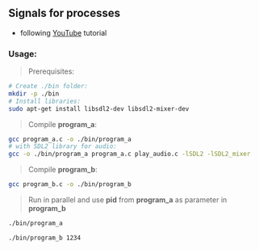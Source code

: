 ## Signals for processes
- following [YouTube](https://www.youtube.com/watch?v=m6WXrC9Mxzo) tutorial


### Usage:
> Prerequisites:
```bash
# Create ./bin folder:
mkdir -p ./bin
# Install libraries:
sudo apt-get install libsdl2-dev libsdl2-mixer-dev
```

> Compile **program_a**:
```bash
gcc program_a.c -o ./bin/program_a
# with SDL2 library for audio:
gcc -o ./bin/program_a program_a.c play_audio.c -lSDL2 -lSDL2_mixer
```

> Compile **program_b**:
```bash
gcc program_b.c -o ./bin/program_b
```

> Run in parallel and use **pid** from **program_a** as parameter in **program_b**
```bash
./bin/program_a
```

```bash
./bin/program_b 1234
```